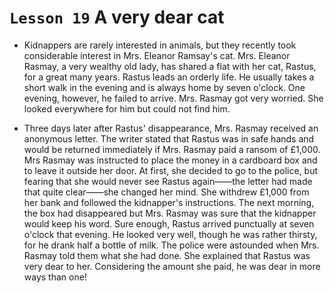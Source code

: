 # `Lesson 19` A very dear cat

* Kidnappers are rarely interested in animals, but they recently took considerable interest in Mrs. Eleanor Ramsay's cat. Mrs. Eleanor Rasmay, a very wealthy old lady, has shared a flat with her cat, Rastus, for a great many years. Rastus leads an orderly life. He usually takes a short walk in the evening and is always home by seven o'clock. One evening, however, he failed to arrive. Mrs. Rasmay got very worried. She looked everywhere for him but could not find him.

* Three days later after Rastus' disappearance, Mrs. Rasmay received an anonymous letter. The writer stated that Rastus was in safe hands and would be returned immediately if Mrs. Rasmay paid a ransom of £1,000. Mrs Rasmay was instructed to place the money in a cardboard box and to leave it outside her door. At first, she decided to go to the police, but fearing that she would never see Rastus again——the letter had made that quite clear——she changed her mind. She withdrew £1,000 from her bank and followed the kidnapper's instructions. The next morning, the box had disappeared but Mrs. Rasmay was sure that the kidnapper would keep his word. Sure enough, Rastus arrived punctually at seven o'clock that evening. He looked very well, though he was rather thirsty, for he drank half a bottle of milk. The police were astounded when Mrs. Rasmay told them what she had done. She explained that Rastus was very dear to her. Considering the amount she paid, he was dear in more ways than one!
